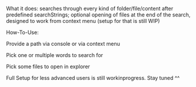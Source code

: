 What it does:
searches through every kind of folder/file/content after predefined searchStrings; optional opening of files at the end of the search, designed to work from context menu (setup for that is still WIP)


How-To-Use:

Provide a path via console or via context menu

Pick one or multiple words to search for

Pick some files to open in explorer

Full Setup for less advanced users is still workinprogress. Stay tuned ^^
